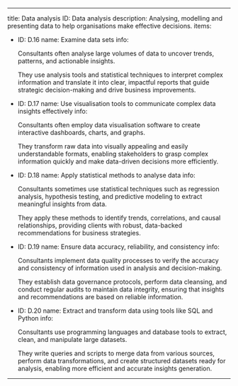 ---

title: Data analysis
ID: Data analysis
description: Analysing, modelling and presenting data to help organisations make effective decisions.
items:
- ID: D.16
  name: Examine data sets
  info: <p>Consultants often analyse large volumes of data to uncover trends, patterns, and actionable insights.</p><p>They use analysis tools and statistical techniques to interpret complex information and translate it into clear, impactful reports that guide strategic decision-making and drive business improvements.</p>

- ID: D.17
  name: Use visualisation tools to communicate complex data insights effectively
  info: <p>Consultants often employ data visualisation software to create interactive dashboards, charts, and graphs.</p><p>They transform raw data into visually appealing and easily understandable formats, enabling stakeholders to grasp complex information quickly and make data-driven decisions more efficiently.</p>

- ID: D.18
  name: Apply statistical methods to analyse data
  info: <p>Consultants sometimes use statistical techniques such as regression analysis, hypothesis testing, and predictive modeling to extract meaningful insights from data.</p><p>They apply these methods to identify trends, correlations, and causal relationships, providing clients with robust, data-backed recommendations for business strategies.</p>

- ID: D.19
  name: Ensure data accuracy, reliability, and consistency
  info: <p>Consultants implement data quality processes to verify the accuracy and consistency of information used in analysis and decision-making.</p><p>They establish data governance protocols, perform data cleansing, and conduct regular audits to maintain data integrity, ensuring that insights and recommendations are based on reliable information.</p>

- ID: D.20
  name: Extract and transform data using tools like SQL and Python
  info: <p>Consultants use programming languages and database tools to extract, clean, and manipulate large datasets.</p><p>They write queries and scripts to merge data from various sources, perform data transformations, and create structured datasets ready for analysis, enabling more efficient and accurate insights generation.</p>

---